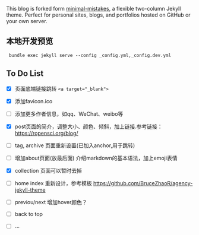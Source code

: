
This blog is forked form [minimal-mistakes](https://mmistakes.github.io/minimal-mistakes/), a flexible two-column Jekyll theme. Perfect for personal sites, blogs, and portfolios hosted on GitHub or your own server.

## 本地开发预览

` bundle exec jekyll serve --config _config.yml,_config.dev.yml`

## To Do List

- [x] 页面底端链接跳转 `<a target="_blank">`
- [x] 添加favicon.ico
- [ ] 添加更多作者信息，如qq、WeChat、weibo等
- [x] post页面的简介，调整大小、颜色、倾斜，加上链接.参考链接：https://ropensci.org/blog/
- [ ] tag, archive 页面重新设置(已加入anchor,用于跳转)
- [ ] 增加about页面(放最后面) 介绍markdown的基本语法，加上emoji表情
- [x] collection 页面可以暂时去掉
- [ ] home index 重新设计，参考模板 https://github.com/BruceZhaoR/agency-jekyll-theme
- [ ] previou/next 增加hover颜色？
- [ ] back to top 
- [ ] ... 


